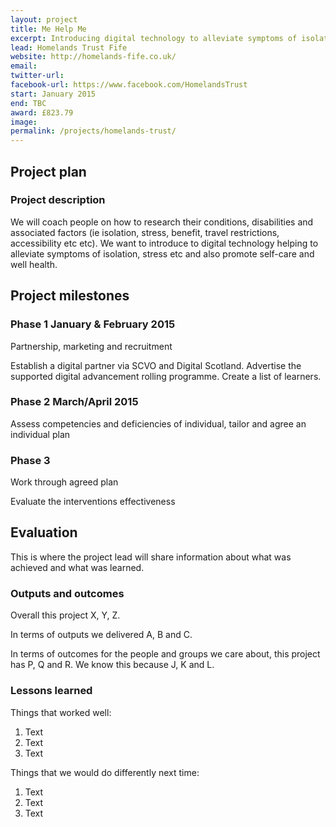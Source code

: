 ```yaml
---
layout: project
title: Me Help Me
excerpt: Introducing digital technology to alleviate symptoms of isolation and stress and also promote self-care and good health
lead: Homelands Trust Fife
website: http://homelands-fife.co.uk/
email:
twitter-url:
facebook-url: https://www.facebook.com/HomelandsTrust
start: January 2015
end: TBC
award: £823.79
image:
permalink: /projects/homelands-trust/ 
---
```


## Project plan

### Project description

We will coach people on how to research their conditions, disabilities and associated factors (ie isolation, stress, benefit, travel restrictions, accessibility etc etc). We want to introduce to digital technology helping to alleviate symptoms of isolation, stress etc and also promote self-care and well health.


## Project milestones

### Phase 1 January & February 2015 

Partnership, marketing and recruitment

Establish a digital partner via SCVO and Digital Scotland. Advertise the supported digital advancement rolling programme. Create a list of learners.

### Phase 2 March/April 2015

Assess competencies and deficiencies of individual, tailor and agree an individual plan

### Phase 3

Work through agreed plan 

Evaluate the interventions effectiveness


## Evaluation

This is where the project lead will share information about what was achieved and what was learned.

### Outputs and outcomes

Overall this project X, Y, Z.

In terms of outputs we delivered A, B and C.

In terms of outcomes for the people and groups we care about, this project has P, Q and R. We know this because J, K and L.

### Lessons learned

Things that worked well:

1. Text
2. Text
3. Text

Things that we would do differently next time:

1. Text
2. Text
3. Text
